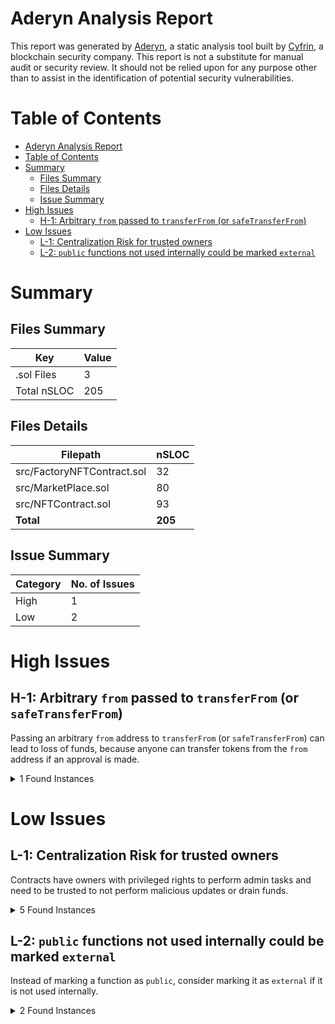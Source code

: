 # Aderyn Analysis Report

This report was generated by [Aderyn](https://github.com/Cyfrin/aderyn), a static analysis tool built by [Cyfrin](https://cyfrin.io), a blockchain security company. This report is not a substitute for manual audit or security review. It should not be relied upon for any purpose other than to assist in the identification of potential security vulnerabilities.
# Table of Contents

- [Aderyn Analysis Report](#aderyn-analysis-report)
- [Table of Contents](#table-of-contents)
- [Summary](#summary)
	- [Files Summary](#files-summary)
	- [Files Details](#files-details)
	- [Issue Summary](#issue-summary)
- [High Issues](#high-issues)
	- [H-1: Arbitrary `from` passed to `transferFrom` (or `safeTransferFrom`)](#h-1-arbitrary-from-passed-to-transferfrom-or-safetransferfrom)
- [Low Issues](#low-issues)
	- [L-1: Centralization Risk for trusted owners](#l-1-centralization-risk-for-trusted-owners)
	- [L-2: `public` functions not used internally could be marked `external`](#l-2-public-functions-not-used-internally-could-be-marked-external)


# Summary

## Files Summary

| Key | Value |
| --- | --- |
| .sol Files | 3 |
| Total nSLOC | 205 |


## Files Details

| Filepath | nSLOC |
| --- | --- |
| src/FactoryNFTContract.sol | 32 |
| src/MarketPlace.sol | 80 |
| src/NFTContract.sol | 93 |
| **Total** | **205** |


## Issue Summary

| Category | No. of Issues |
| --- | --- |
| High | 1 |
| Low | 2 |


# High Issues

## H-1: Arbitrary `from` passed to `transferFrom` (or `safeTransferFrom`)

Passing an arbitrary `from` address to `transferFrom` (or `safeTransferFrom`) can lead to loss of funds, because anyone can transfer tokens from the `from` address if an approval is made.  

<details><summary>1 Found Instances</summary>


- Found in src/MarketPlace.sol [Line: 136](src/MarketPlace.sol#L136)

	```solidity
	        IERC721(nftContract).safeTransferFrom(seller, msg.sender, tokenId);
	```

</details>



# Low Issues

## L-1: Centralization Risk for trusted owners

Contracts have owners with privileged rights to perform admin tasks and need to be trusted to not perform malicious updates or drain funds.

<details><summary>5 Found Instances</summary>


- Found in src/FactoryNFTContract.sol [Line: 7](src/FactoryNFTContract.sol#L7)

	```solidity
	contract FactoryNFTContract is Ownable {
	```

- Found in src/MarketPlace.sol [Line: 16](src/MarketPlace.sol#L16)

	```solidity
	contract MarketPlace is Ownable, ReentrancyGuard {
	```

- Found in src/NFTContract.sol [Line: 18](src/NFTContract.sol#L18)

	```solidity
	contract NFTContract is ERC721, ERC2981, ERC721Enumerable, ERC721URIStorage, Ownable {
	```

- Found in src/NFTContract.sol [Line: 80](src/NFTContract.sol#L80)

	```solidity
	    function updateRoyaltyInfo(address contractOwner, uint96 newRoyaltyPercentage) external onlyOwner {
	```

- Found in src/NFTContract.sol [Line: 90](src/NFTContract.sol#L90)

	```solidity
	    function setBaseURI(string memory baseURI) external onlyOwner {
	```

</details>



## L-2: `public` functions not used internally could be marked `external`

Instead of marking a function as `public`, consider marking it as `external` if it is not used internally.

<details><summary>2 Found Instances</summary>


- Found in src/NFTContract.sol [Line: 133](src/NFTContract.sol#L133)

	```solidity
	    function tokenURI(uint256 tokenId) public view override(ERC721, ERC721URIStorage) returns (string memory) {
	```

- Found in src/NFTContract.sol [Line: 137](src/NFTContract.sol#L137)

	```solidity
	    function supportsInterface(bytes4 interfaceId)
	```

</details>



